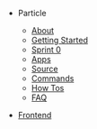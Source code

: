 - Particle

  - [About](particle/)
  - [Getting Started](particle/getting-started.md)
  - [Sprint 0](particle/sprint-0.md)
  - [Apps](particle/apps.md)
  - [Source]()
  - [Commands](particle/commands.md)
  - [How Tos](particle/how-to.md)
  - [FAQ](particle/faq.md)

- [Frontend](frontend.md)